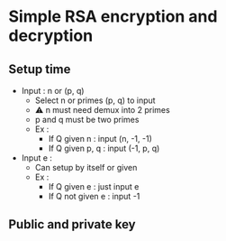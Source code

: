 # Simple RSA encryption and decryption

## Setup time
- Input : n or (p, q)
    - Select n or primes (p, q) to input
    - :warning: n must need demux into 2 primes
    - p and q must be two primes
    - Ex : 
        - If Q given n : input (n, -1, -1)
        - If Q given p, q : input (-1, p, q)
- Input e :
    - Can setup by itself or given
    - Ex : 
        - If Q given e : just input e
        - If Q not given e : input -1

## Public and private key